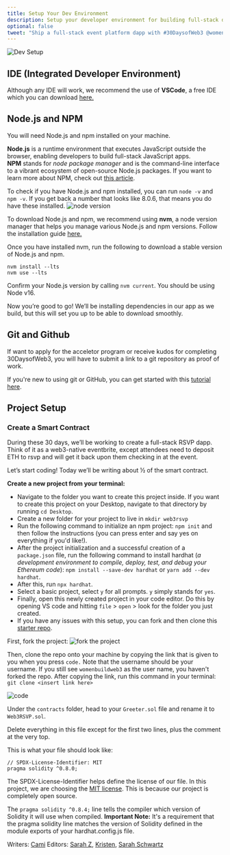 ```yaml
---
title: Setup Your Dev Environment
description: Setup your developer environment for building full-stack dapps.
optional: false
tweet: "Ship a full-stack event platform dapp with #30DaysofWeb3 @womenbuildweb3 🎫"
---
```


![Dev Setup](https://user-images.githubusercontent.com/15064710/180662024-6fa3c838-c8c4-4586-8d84-33ad0aa4a9f1.png)

## IDE (Integrated Developer Environment)

Although any IDE will work, we recommend the use of **VSCode**, a free IDE which you can download [here.](https://code.visualstudio.com/download)

## Node.js and NPM

You will need Node.js and npm installed on your machine.

**Node.js** is a runtime environment that executes JavaScript outside the browser, enabling developers to build full-stack JavaScript apps. **NPM** stands for *node package manager* and is the command-line interface to a vibrant ecosystem of open-source Node.js packages. If you want to learn more about NPM, check out [this article](https://nodesource.com/blog/an-absolute-beginners-guide-to-using-npm/).

To check if you have Node.js and npm installed, you can run `node -v` and `npm -v`. If you get back a number that looks like 8.0.6, that means you do have these installed.
![node version](https://user-images.githubusercontent.com/15346823/179375406-e00e704f-0dfe-40a4-82a3-82463766fe4c.png)

To download Node.js and npm, we recommend using **nvm**, a node version manager that helps you manage various Node.js and npm versions. Follow the installation guide [here.](https://github.com/nvm-sh/nvm#installing-and-updating)

Once you have installed nvm, run the following to download a stable version of Node.js and npm.

```
nvm install --lts
nvm use --lts
```

Confirm your Node.js version by calling `nvm current`. You should be using Node v16.

Now you’re good to go! We’ll be installing dependencies in our app as we build, but this will set you up to be able to download smoothly.

## Git and Github

If want to apply for the acceletor program or receive kudos for completing 30DaysofWeb3, you will have to submit a link to a git repository as proof of work.

If you're new to using git or GitHub, you can get started with this [tutorial here](https://www.youtube.com/watch?v=8Dd7KRpKeaE). 

## Project Setup

### Create a Smart Contract

During these 30 days, we’ll be working to create a full-stack RSVP dapp. Think of it as a web3-native eventbrite, except attendees need to deposit ETH to rsvp and will get it back upon them checking in at the event.

Let’s start coding! Today we’ll be writing about ½ of the smart contract.

**Create a new project from your terminal:**

- Navigate to the folder you want to create this project inside. If you want to create this project on your Desktop, navigate to that directory by running `cd Desktop`.
- Create a new folder for your project to live in `mkdir web3rsvp`
- Run the following command to initialize an npm project: `npm init` and then follow the instructions (you can press enter and say yes on everything if you'd like!).
- After the project initialization and a successful creation of a `package.json` file, run the following command to install hardhat (_a development environment to compile, deploy, test, and debug your Ethereum code_): `npm install --save-dev hardhat` or `yarn add --dev hardhat`.
- After this, run `npx hardhat`.
- Select a basic project, select `y` for all prompts. `y` simply stands for `yes`.
- Finally, open this newly created project in your code editor. Do this by opening VS code and hitting `file` > `open` > look for the folder you just created.
- If you have any issues with this setup, you can fork and then clone this [starter repo](https://github.com/womenbuildweb3/hardhat-sample).

First, fork the project:
![fork the project](https://user-images.githubusercontent.com/15346823/179375505-7b311148-c5cf-4448-bdea-fc2077053281.png)

Then, clone the repo onto your machine by copying the link that is given to you when you press `code.` Note that the username should be your username. If you still see `womenbuildweb3` as the user name, you haven't forked the repo. After copying the link, run this command in your terminal:
`git clone <insert link here>`

![code](https://user-images.githubusercontent.com/15346823/179375540-3f1060ed-7a2a-48d2-ad20-165822656041.png)

Under the `contracts` folder, head to your `Greeter.sol` file and rename it to `Web3RSVP.sol`.

Delete everything in this file except for the first two lines, plus the comment at the very top.

This is what your file should look like:

```solidity
// SPDX-License-Identifier: MIT
pragma solidity ^0.8.0;
```

The SPDX-License-Identifier helps define the license of our file. In this project, we are choosing the [MIT license](https://spdx.org/licenses/MIT.html). This is because our project is completely open source.

The `pragma solidity ^0.8.4;` line tells the compiler which version of Solidity it will use when compiled. **Important Note:** It's a requirement that the pragma solidity line matches the version of Solidity defined in the module exports of your hardhat.config.js file.

Writers: [Cami](https://twitter.com/camiinthisthang)
Editors: [Sarah Z](https://twitter.com/haegeez), [Kristen](https://twitter.com/cuddleofdeath), [Sarah Schwartz](https://twitter.com/schwartzswartz)